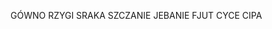 GÓWNO RZYGI SRAKA SZCZANIE
JEBANIE FJUT CYCE CIPA

<!---
JakubCygaro/JakubCygaro is a ✨ special ✨ repository because its `README.md` (this file) appears on your GitHub profile.
You can click the Preview link to take a look at your changes.
--->
